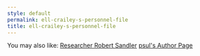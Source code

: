 ```yaml
---
style: default
permalink: ell-crailey-s-personnel-file
title: ell-crailey-s-personnel-file
---
```

You may also like:
[Researcher Robert Sandler](http://scp-wiki.net/personnel-file-of-robert-sandler)
[psul's Author Page](http://scp-wiki.net/psuls-author-page)